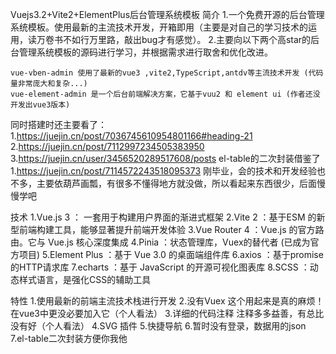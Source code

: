 Vuejs3.2+Vite2+ElementPlus后台管理系统模板
简介
1.一个免费开源的后台管理系统模板。使用最新的主流技术开发，开箱即用（主要是对自己的学习技术的运用，读万卷书不如行万里路，敲出bug才有感觉）。
2.主要向以下两个高star的后台管理系统模板的源码进行学习，并根据需求进行取舍和优化改进。

    vue-vben-admin 使用了最新的vue3 ,vite2,TypeScript,antdv等主流技术开发 (代码量非常庞大和复杂...)
    vue-element-admin 是一个后台前端解决方案，它基于vuu2 和 element ui (作者还没开发出vue3版本)
同时搭建时还主要看了：
    1.https://juejin.cn/post/7036745610954801166#heading-21
    2.https://juejin.cn/post/7112997234505383950
    3.https://juejin.cn/user/3456520289517608/posts
el-table的二次封装借鉴了
    1.https://juejin.cn/post/7114572243518095373 
刚毕业，会的技术和开发经验也不多，主要依葫芦画瓢，有很多不懂得地方就没做，所以看起来东西很少，后面慢慢学吧

技术
    1.Vue.js 3 ： 一套用于构建用户界面的渐进式框架
    2.Vite 2 ：基于ESM 的新型前端构建工具，能够显著提升前端开发体验
    3.Vue Router 4 ：Vue.js 的官方路由。它与 Vue.js 核心深度集成
    4.Pinia ：状态管理库，Vuex的替代者 (已成为官方项目)
    5.Element Plus ：基于 Vue 3.0 的桌面端组件库
    6.axios ：基于promise的HTTP请求库
    7.echarts ：基于 JavaScript 的开源可视化图表库
    8.SCSS ：动态样式语言，是强化CSS的辅助工具

特性
    1.使用最新的前端主流技术栈进行开发
    2.没有Vuex 这个用起来是真的麻烦！在vue3中更没必要加入它（个人看法）
    3.详细的代码注释 注释多多益善，有总比没有好（个人看法）
    4.SVG 插件
    5.快捷导航
    6.暂时没有登录，数据用的json
    7.el-table二次封装方便你我他